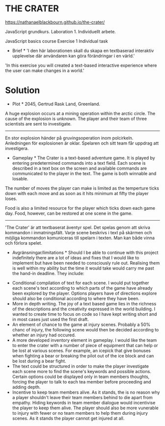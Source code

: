 # THE CRATER

https://nathanaelblackbourn.github.io/the-crater/

JavaScript grundkurs.
Laboration 1.
Individuellt arbete.

JavaScript basics course
Exercise 1
Individual task

* Brief *
'I den här laborationen skall du skapa en textbaserad interaktiv upplevelse där användaren kan göra förändringar i en värld.'

'In this exercise you will created a text-based interactive experience where the user can make changes in a world.'


# Solution
* Plot *
2045, Gertrud Rask Land, Greenland.

A huge explosion occurs at a mining operation within the arctic circle. The cause of the explosion is unknown. The player and their team of three scientists are sent to investigate.

-----

En stor explosion händer på gruvingsoperation inom polcirkeln. Anledningen för explosionen är oklar. Spelaren och sitt team får uppdrag att investigera.


* Gameplay *
The Crater is a text-based adventure game. It is played by entering predetermined commands into a text field. Each scene is described in a text box on the screen and available commands are communicated to the player in the text. The game is both winnable and losable. 

The number of moves the player can make is limited as the temperture ticks down with each move and as soon as it hits minimum at fifty the player loses.

Food is also a limited resource for the player which ticks down each game day. Food, however, can be restored at one scene in the game.

-----

'The Crater' är att textbaserat äventyr spel. Det spelas genom att skriva kommandon i inmatningsfält. Varje scene beskrivs i text på skärmen och möjliga kommandon komuniceras till spelarn i texten. Man kan både vinna och förlora spelet.


* Avgränsningar/limitations *
Should I be able to continue with this project indefinitely there are a lot of ideas and fixes that I would like to implement but have been needed to consciously rule out. Realising them is well within my ability but the time it would take would carry me past the hand-in deadline. They include:

- Conditional compilation of text for each scene. I would put together each scene's text according to which parts of the game have already been explored by the player. Options players have of directions explore should also be conditional according to where they have been.
- More in depth writing. The joy of a text based game lies in the richness of the descriptions and the creativity expressed in the world building. I wanted to create time to focus on code so I have kept writing short and in most cases just used the first draft.
- An element of chance to the game at injury scenes. Probably a 50% chanc of injury, the following scene would then be decided according to whether an injury had occured.
- A more developed inventory element in gameplay. I would like the team to enter the crater with a number of piece of equipment that can help or be lost at various scenes. For example, an icepick that give bonuses when fighting a bear or breaking the pilot out of the ice block and can be lost during a bear fight.
- The text could be structured in order to make the player investigate each scene more to find the scene's keywords and possible actions. Certain options could be displayed only in team members thoughts, forcing the player to talk to each tea member before proceeding and adding depth.
- Incentive to keep team members alive. As it stands, the is no reason why a player shouldn't leave their team members behind to die apart from empathy. Hiding keywords in team member dialogue would incentivise the player to keep them alive. The player should also be more vunerable to injury with fewer or no team members to help them during injury scenes. As it stands the player cannot get injured at all.